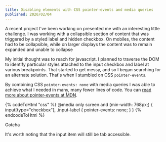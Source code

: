 ```yaml
---
title: Disabling elements with CSS pointer-events and media queries
published: 2020/02/04
---
```


A recent project I've been working on presented me with an interesting little challenge. I was working with a collapsible section of content that was triggered by a styled label and hidden checkbox. On mobiles, the content had to be collapsible, while on larger displays the content was to remain expanded and unable to collapse

My initial thought was to reach for javascript. I planned to traverse the DOM to identify particular styles attached to the input checkbox and label at various breakpoints. That started to get messy, and so I began searching for an alternate solution. That's when I stumbled on CSS `pointer-events`.

By combining CSS `pointer-events: none` with media queries I was able to achieve what I needed in many, many fewer lines of code. You can [read more about pointer-events at MDN](https://developer.mozilla.org/en-US/docs/Web/CSS/pointer-events).

<!-- markdownlint-disable -->
{% codeToHtml "css" %}
@media only screen and (min-width: 768px;) {
    input[type="checkbox"],
        .input-label {
        pointer-events: none;
    }
}
{% endcodeToHtml %}
<!-- markdownlint-enable -->

Gotcha

It's worth noting that the input item will still be tab accessible.
